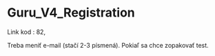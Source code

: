 # Guru_V4_Registration

Link kod : 82,

Treba meniť e-mail (stačí 2-3 písmená). Pokiaľ sa chce zopakovať test.
